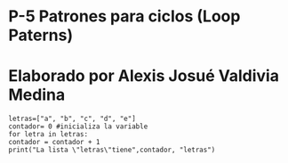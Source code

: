 # P-5 Patrones para ciclos (Loop Paterns)
# Elaborado por Alexis Josué Valdivia Medina

    letras=["a", "b", "c", "d", "e"]
    contador= 0 #inicializa la variable
    for letra in letras:
    contador = contador + 1
    print("La lista \"letras\"tiene",contador, "letras")
